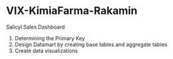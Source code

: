 # VIX-KimiaFarma-Rakamin
Salicyl Sales Dashboard

1. Determining the Primary Key
2. Design Datamart by creating base tables and aggregate tables
3. Create data visualizations
